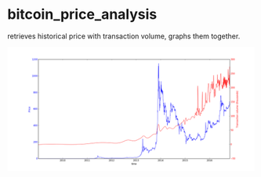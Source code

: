 # bitcoin_price_analysis
retrieves historical price with transaction volume, graphs them together.


![Alt text](/figure_1-1.png?raw=true "graph")
